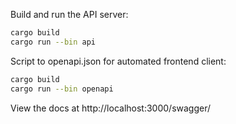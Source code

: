 Build and run the API server:

```bash
cargo build
cargo run --bin api
```

Script to openapi.json for automated frontend client:

```bash
cargo build
cargo run --bin openapi
```

View the docs at
http://localhost:3000/swagger/
